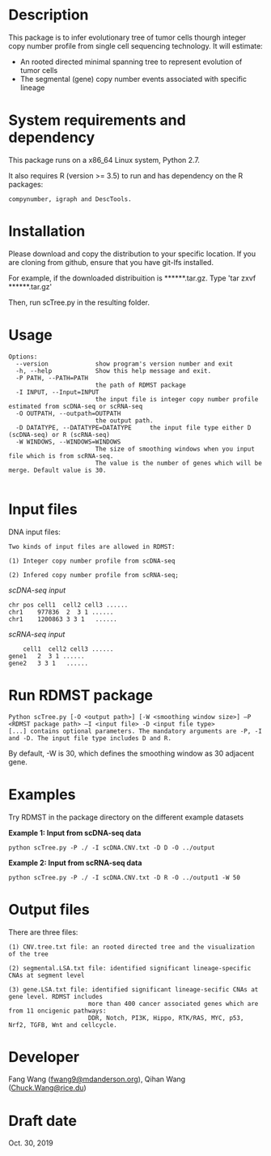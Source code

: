 Description
===========
This package is to infer evolutionary tree of tumor cells thourgh integer copy number profile from single cell sequencing technology. It will estimate:
* An rooted directed minimal spanning tree to represent evolution of tumor cells
* The segmental (gene) copy number events associated with specific lineage


System requirements and dependency
==================================
This package runs on a x86_64 Linux system, Python 2.7.

It also requires R (version >= 3.5)
to run and has dependency on the R packages:

	compynumber, igraph and DescTools.



Installation
============
Please download and copy the distribution to your specific location. If you are cloning from github, ensure that you have git-lfs installed.

For example, if the downloaded distribuition is ******.tar.gz.
	Type 'tar zxvf ******.tar.gz'

Then, run scTree.py in the resulting folder.

Usage
=====
```
Options:
  --version             show program's version number and exit
  -h, --help            Show this help message and exit.
  -P PATH, --PATH=PATH
                        the path of RDMST package
  -I INPUT, --Input=INPUT
                        the input file is integer copy number profile estimated from scDNA-seq or scRNA-seq
  -O OUTPATH, --outpath=OUTPATH
                        the output path.
  -D DATATYPE, --DATATYPE=DATATYPE     the input file type either D (scDNA-seq) or R (scRNA-seq)
  -W WINDOWS, --WINDOWS=WINDOWS
                        The size of smoothing windows when you input file which is from scRNA-seq.
                        The value is the number of genes which will be merge. Default value is 30.


```

Input files
===========

DNA input files:

	Two kinds of input files are allowed in RDMST:

	(1) Integer copy number profile from scDNA-seq

	(2) Infered copy number profile from scRNA-seq;


  *scDNA-seq input*

  	chr	pos	cell1  cell2 cell3 ......
  	chr1	977836	2  3 1 ......
  	chr1	1200863	3 3 1	......

  *scRNA-seq input*

    	cell1  cell2 cell3 ......
    gene1	2  3 1 ......
    gene2	3 3 1	......


Run RDMST package
============

    Python scTree.py [-O <output path>] [-W <smoothing window size>] –P <RDMST package path> –I <input file> -D <input file type>
    [...] contains optional parameters. The mandatory arguments are -P, -I and -D. The input file type includes D and R.
By default, -W is 30, which defines the smoothing window as 30 adjacent gene.


Examples
========
Try RDMST in the package directory on the different example datasets

**Example 1: Input from scDNA-seq data**

	python scTree.py -P ./ -I scDNA.CNV.txt -D D -O ../output

**Example 2: Input from scRNA-seq data**

	python scTree.py -P ./ -I scDNA.CNV.txt -D R -O ../output1 -W 50


Output files
============

There are three files:

	(1) CNV.tree.txt file: an rooted directed tree and the visualization of the tree

	(2) segmental.LSA.txt file: identified significant lineage-specific CNAs at segment level

	(3) gene.LSA.txt file: identified significant lineage-secific CNAs at gene level. RDMST includes
                          more than 400 cancer associated genes which are from 11 oncigenic pathways:
                          DDR, Notch, PI3K, Hippo, RTK/RAS, MYC, p53, Nrf2, TGFB, Wnt and cellcycle.



Developer
=========
Fang Wang (fwang9@mdanderson.org), Qihan Wang (Chuck.Wang@rice.du)

Draft date
==========
Oct. 30, 2019
